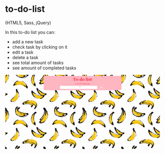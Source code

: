 # to-do-list
(HTML5, Sass, jQuery)

In this to-do list you can:

- add a new task
- check task by clicking on it
- edit a task
- delete a task
- see total amount of tasks
- see amount of completed tasks

![](gif.gif)